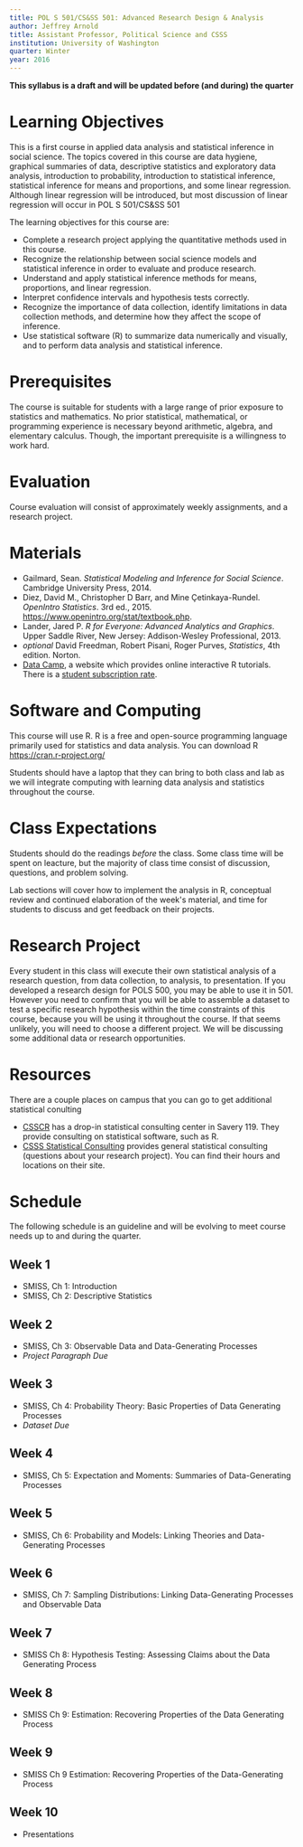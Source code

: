 ```yaml
---
title: POL S 501/CS&SS 501: Advanced Research Design & Analysis
author: Jeffrey Arnold
title: Assistant Professor, Political Science and CSSS
institution: University of Washington
quarter: Winter
year: 2016
---
```


**This syllabus is a draft and will be updated before (and during) the quarter**

<!-- From Wilkerson Description: http://faculty.washington.edu/jwilker/501/501Syllabus2015.pdf -->

# Learning Objectives

This is a first course in applied data analysis and statistical inference in social science.
The topics covered in this course are data hygiene, graphical summaries of data, descriptive statistics and exploratory data analysis, introduction to probability, introduction to statistical inference, statistical inference for means and proportions, and some linear regression.
Although linear regression will be introduced, but most discussion of linear regression will occur in POL S 501/CS&SS 501

The learning objectives for this course are:

- Complete a research project applying the quantitative methods used in this course.
- Recognize the relationship between social science models and statistical inference in order to evaluate and produce research.
- Understand and apply statistical inference methods for means, proportions, and linear regression.
- Interpret confidence intervals and hypothesis tests correctly.
- Recognize the importance of data collection, identify limitations in data collection methods, and determine how they affect the scope of inference.
- Use statistical software (R) to summarize data numerically and visually, and to perform data analysis and statistical inference.


# Prerequisites

The course is suitable for students with a large range of prior exposure to statistics and mathematics.
No prior statistical, mathematical, or programming experience is necessary beyond arithmetic, algebra, and elementary calculus.
Though, the important prerequisite is a willingness to work hard.


# Evaluation

Course evaluation will consist of approximately weekly assignments, and a research project.


# Materials

- Gailmard, Sean. *Statistical Modeling and Inference for Social Science*. Cambridge University Press, 2014.
- Diez, David M., Christopher D Barr, and Mine Çetinkaya-Rundel. *OpenIntro Statistics*. 3rd ed., 2015. https://www.openintro.org/stat/textbook.php.
- Lander, Jared P. *R for Everyone: Advanced Analytics and Graphics*. Upper Saddle River, New Jersey: Addison-Wesley Professional, 2013.
- *optional* David Freedman, Robert Pisani, Roger Purves, *Statistics*, 4th edition. Norton.
- [Data Camp](https://www.datacamp.com/), a website which provides online interactive R tutorials. There is a [student subscription rate](https://www.datacamp.com/enroll-student).



# Software and Computing

This course will use R. R is a free and open-source programming language primarily used for statistics and data analysis.
You can download R https://cran.r-project.org/

Students should have a laptop that they can bring to both class and lab as we will integrate computing with learning data analysis and statistics throughout the course.


# Class Expectations

Students should do the readings *before* the class. Some class time will be spent on leacture, but the majority of class time consist of discussion, questions, and problem solving.

Lab sections will cover how to implement the analysis in R, conceptual review and continued elaboration of the week's material, and time for students to discuss and get feedback on their projects.


# Research Project

Every student in this class will execute their own statistical analysis of a research question, from data collection, to analysis, to presentation.
If you developed a research design for POLS 500, you may be able to use it in 501.
However you need to confirm that you will be able to assemble a dataset to test a specific research hypothesis within the time constraints of this course, because you will be using it throughout the course.
If that seems unlikely, you will need to choose a different project.
We will be discussing some additional data or research opportunities.


# Resources

There are a couple places on campus that you can go to get additional statistical conulting

- [CSSCR](http://csscr.washington.edu/consulting.html) has a drop-in statistical consulting center in Savery 119. They provide consulting on statistical software, such as R. 
- [CSSS Statistical Consulting](https://www.csss.washington.edu/Consulting/) provides general statistical consulting (questions about your research project).  You can find their hours and locations on their site.


# Schedule

The following schedule is an guideline and will be evolving to meet course needs up to and during the quarter.

## Week 1

- SMISS, Ch 1: Introduction
- SMISS, Ch 2: Descriptive Statistics

## Week 2

- SMISS, Ch 3: Observable Data and Data-Generating Processes
- *Project Paragraph Due*

## Week 3

- SMISS, Ch 4: Probability Theory: Basic Properties of Data Generating Processes
- *Dataset Due*

## Week 4

- SMISS, Ch 5: Expectation and Moments: Summaries of Data-Generating Processes

## Week 5

- SMISS, Ch 6: Probability and Models: Linking Theories and Data-Generating Processes

## Week 6

- SMISS, Ch 7: Sampling Distributions: Linking Data-Generating Processes and Observable Data

## Week 7

- SMISS Ch 8: Hypothesis Testing: Assessing Claims about the Data Generating Process


## Week 8

- SMISS Ch 9: Estimation: Recovering Properties of the Data Generating Process


## Week 9

- SMISS Ch 9 Estimation: Recovering Properties of the Data-Generating Process


## Week 10


- Presentations


<!--
# References

- Sean Gailmard, https://www.ocf.berkeley.edu/~gailmard/syl.ps231a.pdf
- Matthew Blackwell, http://www.mattblackwell.org/files/teaching/gov2000-syllabus.pdf
- Mine Çetinkaya-Rundel, https://stat.duke.edu/courses/Spring15/sta101.001/info/

-->

<!--  LocalWords:  CSSS Gailmard Diez Çetinkaya
 -->

